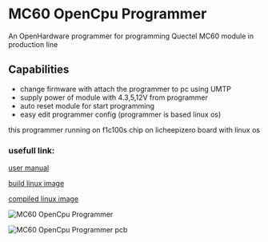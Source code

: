 # MC60 OpenCpu Programmer

An OpenHardware programmer for programming Quectel MC60 module in production line

## Capabilities

- change firmware with attach the programmer to pc using UMTP
- supply power of module with 4.3,5,12V from programmer
- auto reset module for start programming
- easy edit programmer config (programmer is based linux os)


this programmer running on f1c100s chip on licheepizero board with linux os



### usefull link:

[user manual](https://sisoog.com/wp-content/uploads/2022/08/sisoog_mc60_programmer_help.pdf)

[build linux image](https://sisoog.com/)

[compiled linux image](https://sisoog.com/)


![MC60 OpenCpu Programmer](https://sisoog.com/wp-content/uploads/2022/08/mc60_programmer_banner.jpg)

![MC60 OpenCpu Programmer pcb](https://sisoog.com/wp-content/uploads/2022/09/mc60_programmer_pcb.jpg)


